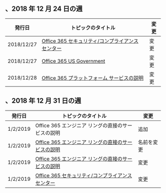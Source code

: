 <!-- This file is generated automatically each week. Changes made to this file will be overwritten.-->




## <a name="week-of-december-24-2018"></a>、2018 年 12 月 24 日の週


| 発行日 |トピックのタイトル | 変更 |
|------|------------|--------|
| 2018/12/27 | [Office 365 セキュリティ/コンプライアンス センター](/Office365/ServiceDescriptions/office-365-platform-service-description/office-365-securitycompliance-center) | 変更 |
| 2018/12/27 | [Office 365 US Government](/Office365/ServiceDescriptions/office-365-platform-service-description/office-365-us-government/office-365-us-government) | 変更 |
| 2018/12/28 | [Office 365 プラットフォーム サービスの説明](/Office365/ServiceDescriptions/office-365-platform-service-description/office-365-platform-service-description) | 変更 |


## <a name="week-of-december-31-2018"></a>、2018 年 12 月 31 日の週


| 発行日 |トピックのタイトル | 変更 |
|------|------------|--------|
| 1/2/2019 | Office 365 エンジニア リングの直接のサービスの説明 | 追加 |
| 1/2/2019 | [Office 365 エンジニア リングの直接のサービスの説明](/Office365/ServiceDescriptions/office-365-engineering-direct-service-description) | 名前を変更 |
| 1/2/2019 | [Office 365 エンジニア リングの直接のサービスの説明](/Office365/ServiceDescriptions/office-365-engineering-direct-service-description) | 変更 |
| 1/2/2019 | [Office 365 セキュリティ/コンプライアンス センター](/Office365/ServiceDescriptions/office-365-platform-service-description/office-365-securitycompliance-center) | 変更 |
